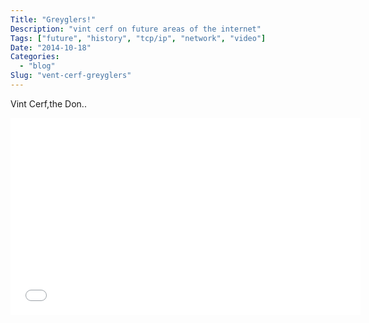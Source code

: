 ```yaml
---
Title: "Greyglers!"
Description: "vint cerf on future areas of the internet"
Tags: ["future", "history", "tcp/ip", "network", "video"]
Date: "2014-10-18"
Categories:
  - "blog"
Slug: "vent-cerf-greyglers"
---
```


Vint Cerf,the Don..

<div class="video-container">
<iframe width="560" height="315" src="//www.youtube.com/embed/t9M0RPNr9qg" frameborder="0" allowfullscreen></iframe>
</div>
